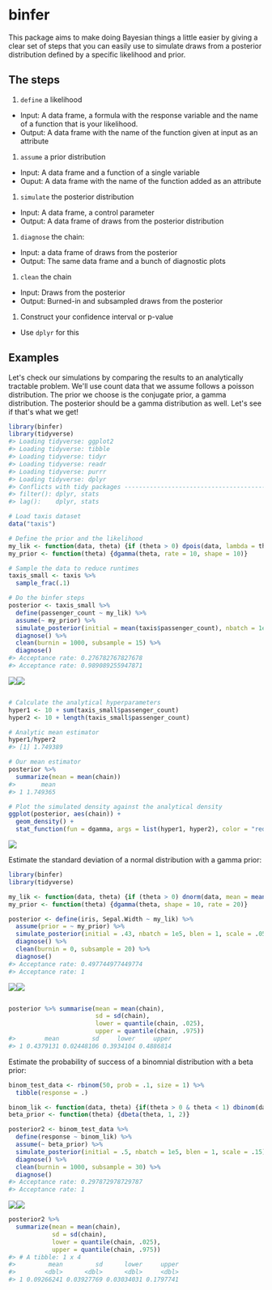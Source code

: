 binfer
================

This package aims to make doing Bayesian things a little easier by giving a clear set of steps that you can easily use to simulate draws from a posterior distribution defined by a specific likelihood and prior.

The steps
---------

1.  `define` a likelihood

-   Input: A data frame, a formula with the response variable and the name of a function that is your likelihood.
-   Output: A data frame with the name of the function given at input as an attribute

1.  `assume` a prior distribution

-   Input: A data frame and a function of a single variable
-   Ouput: A data frame with the name of the function added as an attribute

1.  `simulate` the posterior distribution

-   Input: A data frame, a control parameter
-   Output: A data frame of draws from the posterior distribution

1.  `diagnose` the chain:

-   Input: a data frame of draws from the posterior
-   Output: The same data frame and a bunch of diagnostic plots

1.  `clean` the chain

-   Input: Draws from the posterior
-   Output: Burned-in and subsampled draws from the posterior

1.  Construct your confidence interval or p-value

-   Use `dplyr` for this

Examples
--------

Let's check our simulations by comparing the results to an analytically tractable problem. We'll use count data that we assume follows a poisson distribution. The prior we choose is the conjugate prior, a gamma distribution. The posterior should be a gamma distribution as well. Let's see if that's what we get!

``` r
library(binfer)
library(tidyverse)
#> Loading tidyverse: ggplot2
#> Loading tidyverse: tibble
#> Loading tidyverse: tidyr
#> Loading tidyverse: readr
#> Loading tidyverse: purrr
#> Loading tidyverse: dplyr
#> Conflicts with tidy packages ----------------------------------------------
#> filter(): dplyr, stats
#> lag():    dplyr, stats

# Load taxis dataset
data("taxis")

# Define the prior and the likelihood
my_lik <- function(data, theta) {if (theta > 0) dpois(data, lambda = theta) else 0}
my_prior <- function(theta) {dgamma(theta, rate = 10, shape = 10)} 

# Sample the data to reduce runtimes
taxis_small <- taxis %>%
  sample_frac(.1)

# Do the binfer steps
posterior <- taxis_small %>% 
  define(passenger_count ~ my_lik) %>% 
  assume(~ my_prior) %>% 
  simulate_posterior(initial = mean(taxis$passenger_count), nbatch = 1e5, blen = 1, scale = .1) %>% 
  diagnose() %>% 
  clean(burnin = 1000, subsample = 15) %>% 
  diagnose()
#> Acceptance rate: 0.276782767827678
#> Acceptance rate: 0.989089255947871
```

![](man/figures/README-unnamed-chunk-1-1.png)![](man/figures/README-unnamed-chunk-1-2.png)

``` r

# Calculate the analytical hyperparameters
hyper1 <- 10 + sum(taxis_small$passenger_count)
hyper2 <- 10 + length(taxis_small$passenger_count)

# Analytic mean estimator
hyper1/hyper2
#> [1] 1.749389

# Our mean estimator
posterior %>% 
  summarize(mean = mean(chain))
#>       mean
#> 1 1.749365

# Plot the simulated density against the analytical density
ggplot(posterior, aes(chain)) + 
  geom_density() +
  stat_function(fun = dgamma, args = list(hyper1, hyper2), color = "red")
```

![](man/figures/README-unnamed-chunk-1-3.png)

Estimate the standard deviation of a normal distribution with a gamma prior:

``` r
library(binfer)
library(tidyverse)

my_lik <- function(data, theta) {if (theta > 0) dnorm(data, mean = mean(iris$Sepal.Width) , sd = theta) else 0}
my_prior <- function(theta) {dgamma(theta, shape = 10, rate = 20)}

posterior <- define(iris, Sepal.Width ~ my_lik) %>% 
  assume(prior = ~ my_prior) %>% 
  simulate_posterior(initial = .43, nbatch = 1e5, blen = 1, scale = .05) %>% 
  diagnose() %>% 
  clean(burnin = 0, subsample = 20) %>% 
  diagnose()
#> Acceptance rate: 0.497744977449774
#> Acceptance rate: 1
```

![](man/figures/README-example1-1.png)![](man/figures/README-example1-2.png)

``` r

posterior %>% summarise(mean = mean(chain),
                        sd = sd(chain),
                        lower = quantile(chain, .025),
                        upper = quantile(chain, .975))
#>        mean         sd     lower     upper
#> 1 0.4379131 0.02448106 0.3934104 0.4886814
```

Estimate the probability of success of a binomnial distribution with a beta prior:

``` r
binom_test_data <- rbinom(50, prob = .1, size = 1) %>% 
  tibble(response = .)

binom_lik <- function(data, theta) {if(theta > 0 & theta < 1) dbinom(data, prob = theta, size = 1) else 0}
beta_prior <- function(theta) {dbeta(theta, 1, 2)}

posterior2 <- binom_test_data %>% 
  define(response ~ binom_lik) %>% 
  assume(~ beta_prior) %>% 
  simulate_posterior(initial = .5, nbatch = 1e5, blen = 1, scale = .15) %>% 
  diagnose() %>% 
  clean(burnin = 1000, subsample = 30) %>% 
  diagnose()
#> Acceptance rate: 0.297872978729787
#> Acceptance rate: 1
```

![](man/figures/README-example2-1.png)![](man/figures/README-example2-2.png)

``` r
posterior2 %>% 
  summarize(mean = mean(chain), 
            sd = sd(chain), 
            lower = quantile(chain, .025), 
            upper = quantile(chain, .975))
#> # A tibble: 1 x 4
#>         mean         sd      lower     upper
#>        <dbl>      <dbl>      <dbl>     <dbl>
#> 1 0.09266241 0.03927769 0.03034031 0.1797741
```
